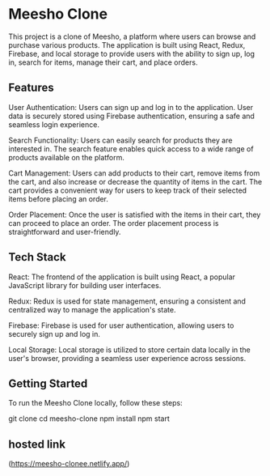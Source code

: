 # Meesho Clone
This project is a clone of Meesho, a platform where users can browse and purchase various products. The application is built using React, Redux, Firebase, and local storage to provide users with the ability to sign up, log in, search for items, manage their cart, and place orders.

## Features
User Authentication: Users can sign up and log in to the application. User data is securely stored using Firebase authentication, ensuring a safe and seamless login experience.

Search Functionality: Users can easily search for products they are interested in. The search feature enables quick access to a wide range of products available on the platform.

Cart Management: Users can add products to their cart, remove items from the cart, and also increase or decrease the quantity of items in the cart. The cart provides a convenient way for users to keep track of their selected items before placing an order.

Order Placement: Once the user is satisfied with the items in their cart, they can proceed to place an order. The order placement process is straightforward and user-friendly.

## Tech Stack
React: The frontend of the application is built using React, a popular JavaScript library for building user interfaces.

Redux: Redux is used for state management, ensuring a consistent and centralized way to manage the application's state.

Firebase: Firebase is used for user authentication, allowing users to securely sign up and log in.

Local Storage: Local storage is utilized to store certain data locally in the user's browser, providing a seamless user experience across sessions.

## Getting Started
To run the Meesho Clone locally, follow these steps:

git clone <repository-url>
cd meesho-clone
npm install
npm start

## hosted link
(https://meesho-clonee.netlify.app/)
